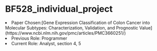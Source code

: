 # BF528_individual_project
<li> Paper Chosen:[Gene Expression Classification of Colon Cancer into Molecular Subtypes: Characterization, Validation, and Prognostic Value](https://www.ncbi.nlm.nih.gov/pmc/articles/PMC3660251/)<br />
<li> Previous Role: Programmer<br />
<li> Current Role: Analyst, section 4, 5<br />
